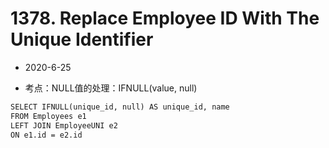 # 1378. Replace Employee ID With The Unique Identifier

* 2020-6-25

* 考点：NULL值的处理：IFNULL(value, null) 

```html
SELECT IFNULL(unique_id, null) AS unique_id, name
FROM Employees e1
LEFT JOIN EmployeeUNI e2
ON e1.id = e2.id
```
